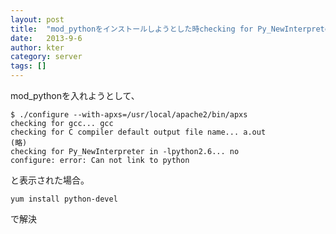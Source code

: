 ```yaml
---
layout: post
title:  "mod_pythonをインストールしようとした時checking for Py_NewInterpreter in -lpython2.6... no configure: error: Can not link to pythonとエラーが出る"
date:   2013-9-6
author: kter
category: server
tags: []
---
```

mod_pythonを入れようとして、

```
$ ./configure --with-apxs=/usr/local/apache2/bin/apxs
checking for gcc... gcc
checking for C compiler default output file name... a.out
(略)
checking for Py_NewInterpreter in -lpython2.6... no
configure: error: Can not link to python
```



と表示された場合。

```
yum install python-devel
```

で解決
